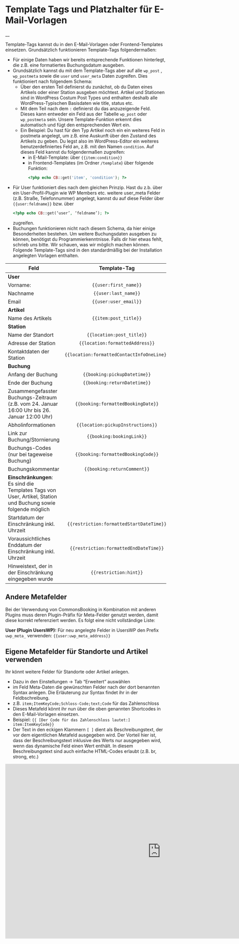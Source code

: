 #  Template Tags und Platzhalter für E-Mail-Vorlagen

__

Template-Tags kannst du in den E-Mail-Vorlagen oder Frontend-Templates
einsetzen.
Grundsätzlich funktionieren Template-Tags folgendermaßen:
  * Für einige Daten haben wir bereits entsprechende Funktionen hinterlegt, die z.B. eine formatiertes Buchungsdatum ausgeben.
  * Grundsätzlich kannst du mit dem Template-Tags aber auf alle `wp_post` , `wp_postmeta` sowie die `user` und `user_meta` Daten zugreifen. Dies funktioniert nach folgendem Schema:
    * Über den ersten Teil definierst du zunächst, ob du Daten eines Artikels oder einer Station ausgeben möchtest. Artikel und Stationen sind in WordPress Costum Post Types und enthalten deshalb alle WordPress-Typischen Basisdaten wie title, status etc.
    * Mit dem Teil nach dem `:` definierst du das anzuzeigende Feld. Dieses kann entweder ein Feld aus der Tabelle `wp_post`
      oder `wp_postmeta` sein. Unsere Template-Funktion erkennt dies automatisch und fügt den entsprechenden Wert ein.
    * Ein Beispiel: Du hast für den Typ Artikel noch ein ein weiteres Feld in postmeta angelegt, um z.B. eine Auskunft
      über den Zustand des Artikels zu geben. Du legst also im WordPress-Editor ein weiteres benutzerdefiniertes Feld an, z.B. mit den Namen `condition`.
      Auf dieses Feld kannst du folgendermaßen zugreifen:
      - in E-Mail-Template: über <span v-pre><span v-pre>`{{item:condition}}`</span></span>
      - in Frontend-Templates (im Ordner `/template`) über folgende Funktion:
        ```php
        <?php echo CB::get('item', 'condition'); ?>
        ```
  * Für User funktioniert dies nach dem gleichen Prinzip. Hast du z.b. über ein User-Profil-Plugin wie WP Members etc. weitere user_meta Felder (z.B. Straße, Telefonnummer) angelegt, kannst du auf diese Felder über <span v-pre><span v-pre>`{{user:feldname}}`</span></span> bzw. über
    ```php
    <?php echo CB::get(‘user’, ‘feldname’); ?>
    ```
    zugreifen.
  * Buchungen funktionieren nicht nach diesem Schema, da hier einige Besonderheiten bestehen. Um weitere Buchungsdaten ausgeben zu können, benötigst du Programmierkenntnisse. Falls dir hier etwas fehlt, schrieb uns bitte. Wir schauen, was wir möglich machen können.
Folgende Template-Tags sind in den standardmäßig bei der Installation angelegten Vorlagen enthalten.

| Feld                                                                                                                |                Template-Tag                |
|---------------------------------------------------------------------------------------------------------------------|:------------------------------------------:|
| **User**                                                                                                            |                                            |
| Vorname:                                                                                                            |           <span v-pre>`{{user:first_name}}`</span>            |
| Nachname                                                                                                            |            <span v-pre>`{{user:last_name}}`</span>            |
| Email                                                                                                               |           <span v-pre>`{{user:user_email}}`</span>            |
| **Artikel**                                                                                                         |                                            |
| Name des Artikels                                                                                                   |           <span v-pre>`{{item:post_title}}`</span>            |
| **Station**                                                                                                         |                                            |
| Name der Standort                                                                                                   |         <span v-pre>`{{location:post_title}}`</span>          |
| Adresse der Station                                                                                                 |      <span v-pre>`{{location:formattedAddress}}`</span>       |
| Kontaktdaten der Station                                                                                            | <span v-pre>`{{location:formattedContactInfoOneLine}}`</span> |
| **Buchung**                                                                                                         |                                            |
| Anfang der Buchung                                                                                                  |        <span v-pre>`{{booking:pickupDatetime}}`</span>        |
| Ende der Buchung                                                                                                    |        <span v-pre>`{{booking:returnDatetime}}`</span>        |
| Zusammengefasster Buchungs-Zeitraum (z.B. vom 24. Januar 16:00 Uhr bis 26. Januar 12:00 Uhr)                 |     <span v-pre>`{{booking:formattedBookingDate}}`</span>     |
| Abholinformationen                                                                                                  |     <span v-pre>`{{location:pickupInstructions}}`</span>      |
| Link zur Buchung/Stornierung                                                                                        |         <span v-pre>`{{booking:bookingLink}}`</span>          |
| Buchungs-Codes (nur bei tageweise Buchung)                                                                          |     <span v-pre>`{{booking:formattedBookingCode}}`</span>     |
| Buchungskommentar                                                                                                   |        <span v-pre>`{{booking:returnComment}}`</span>         |
| **Einschränkungen**: Es sind die Templates Tags von User, Artikel, Station und Buchung sowie folgende möglich |                                            |
| Startdatum der Einschränkung inkl. Uhrzeit                                                                          |  <span v-pre>`{{restriction:formattedStartDateTime}}`</span>  |
| Voraussichtliches Enddatum der Einschränkung inkl. Uhrzeit                                                          |   <span v-pre>`{{restriction:formattedEndDateTime}}`</span>   |
| Hinweistext, der in der Einschränkung eingegeben wurde                                                              |           <span v-pre>`{{restriction:hint}}`</span>           |

##  Andere Metafelder

Bei der Verwendung von CommonsBooking in Kombination mit anderen Plugins muss deren Plugin-Präfix für Meta-Felder
genutzt werden, damit diese korrekt referenziert werden. Es folgt eine nicht vollständige Liste:

**User (Plugin UsersWP):**
Für neu angelegte Felder in UsersWP den Prefix `uwp_meta_` verwenden: <span v-pre>`{{user:uwp_meta_address}}`</span>

##  Eigene Metafelder für Standorte und Artikel verwenden

Ihr könnt weitere Felder für Standorte oder Artikel anlegen.

  * Dazu in den Einstellungen -> Tab “Erweitert” auswählen
  * im Feld Meta-Daten die gewünschten Felder nach der dort benannten Syntax anlegen. Die Erläuterung zur Syntax findet ihr in der Feldbschreibung.
  * z.B. `item;ItemKeyCode;Schloss-Code;text;Code` für das Zahlenschloss
  * Dieses Metafeld könnt ihr nun über die oben genannten Shortcodes in den E-Mail-Vorlagen einsetzen.
  * Beispiel: <span v-pre>`{{ [Der Code für das Zahlenschloss lautet:] item:ItemKeyCode}}`</span>
  * Der Text in den eckigen Klammern `[ ]` dient als Beschreibungstext, der vor dem eigentlichen Metafeld ausgegeben wird. Der Vorteil hier ist, dass der Beschreibungstext inklusive des Werts nur ausgegeben wird, wenn das dynamische Feld einen Wert enthält. In diesem Beschreibungstext sind auch einfache HTML-Codes erlaubt (z.B. br, strong, etc.)

<iframe width="972" height="547" src="https://www.youtube.com/embed/f4rr77GpB9o" title="CommonsBooking Tutorial Metafelder" frameborder="0" allow="accelerometer; autoplay; clipboard-write; encrypted-media; gyroscope; picture-in-picture; web-share" referrerpolicy="strict-origin-when-cross-origin" allowfullscreen></iframe>
